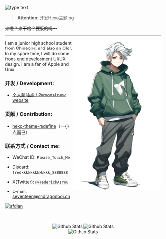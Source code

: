 ![type text](https://readme-typing-svg.demolab.com?font=Montserrat&pause=1000&random=false&width=340&lines=Just+in+time!;Have+a+good+time~;Please_Touch_Me)

> **Attention:** 
> 开发Hexo主题ing

~~来啦？来干啥？要饭的吗～~~

---

<div align="right">
  <img align="right" src="imgs/oktica-muse@1x.png" width="285px" alt="ohdragonboi" title="ohdragonboi" />
</div>

I am a junior high school student from China🇨🇳, and also an OIer. In my spare time, I will do some front-end development UI/UX design. I am a fan of Apple and Unix.

### 开发 / Development:

 - [个人新站点 / Personal new website](https://frederication.work)

### 贡献 / Contribution:

 - [hexo-theme-redefine](https://github.com/EvanNotFound/hexo-theme-redefine)（一小点而已）

### 联系方式 / Contact me:

 - WeChat ID: `Please_Touch_Me`

 - Discard: `fredkkkkkkkkkkkkk_8888888`

 - X(Twitter): [`@FrederickAsYou`](https://twitter.com/FrederickAsYou)

 - E-mail: [seventeen@ohdragonboi.cn](mailto:seventeen@ohdragonboi.cn)

<a href="https://afdian.net/a/se7entin"><img width="200" src="https://pic1.afdiancdn.com/static/img/welcome/button-sponsorme.png" alt="afdian"/></a >

<br>

<br>

<div align="center">
  <img src="https://github-readme-stats.vercel.app/api?username=FrederickAsYou" width="300px" title="Github Stats" />
  <img src="https://github-readme-stats.vercel.app/api/top-langs/?username=FrederickAsYou&layout=compact" width="237px" title="Github Stats" />
  <br>
  <img src="https://github-profile-trophy.vercel.app/?username=FrederickAsyou" width="700px" title="Github Stats" />
</div>
